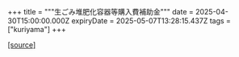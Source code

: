 +++
title = """生ごみ堆肥化容器等購入費補助金"""
date = 2025-04-30T15:00:00.000Z
expiryDate = 2025-05-07T13:28:15.437Z
tags = ["kuriyama"]
+++


[[source]](https://www.town.kuriyama.hokkaido.jp/soshiki/45/28246.html)
